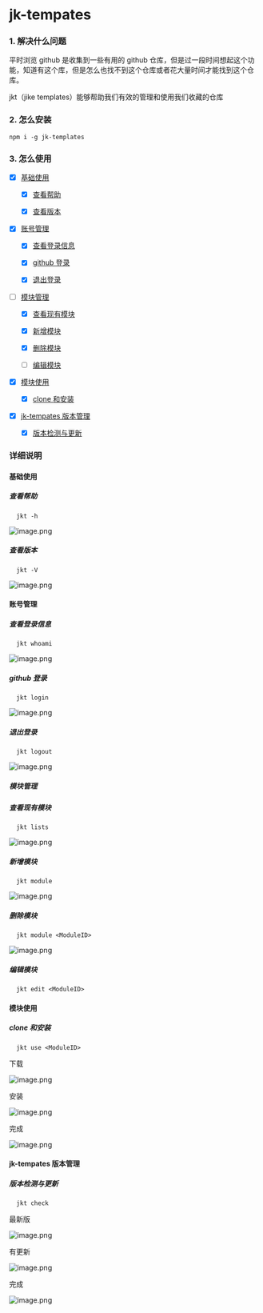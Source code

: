 # jk-tempates

### 1. 解决什么问题

平时浏览 github 是收集到一些有用的 github 仓库，但是过一段时间想起这个功能，知道有这个库，但是怎么也找不到这个仓库或者花大量时间才能找到这个仓库。

jkt（jike templates）能够帮助我们有效的管理和使用我们收藏的仓库

### 2. 怎么安装

```
npm i -g jk-templates
```

### 3. 怎么使用

- [x] [基础使用](#基础使用)

  - [x] [查看帮助](#查看帮助)

  - [x] [查看版本](#查看版本)

- [x] [账号管理](#账号管理)

  - [x] [查看登录信息](#查看登录信息)

  - [x] [github 登录](#github登录)

  - [x] [退出登录](#退出登录)

- [ ] [模块管理](#模块管理)

  - [x] [查看现有模块](#查看现有模块)

  - [x] [新增模块](#新增模块)

  - [x] [删除模块](#删除模块)

  - [ ] [编辑模块](#编辑模块)

- [x] [模块使用](#模块使用)

  - [x] [clone 和安装](#clone和安装)

- [x] [jk-tempates 版本管理](#jk-tempates版本管理)

  - [x] [版本检测与更新](#版本检测与更新)

### 详细说明

#### 基础使用

##### 查看帮助

```
  jkt -h
```

![image.png](https://p3-juejin.byteimg.com/tos-cn-i-k3u1fbpfcp/72a89a8f55ec4907915afe62c1c105e5~tplv-k3u1fbpfcp-watermark.image)

##### 查看版本

```
  jkt -V
```

![image.png](https://p6-juejin.byteimg.com/tos-cn-i-k3u1fbpfcp/2b2c60e29b344bfe821b68cf382136f7~tplv-k3u1fbpfcp-watermark.image)

#### 账号管理

##### 查看登录信息

```
  jkt whoami
```

![image.png](https://p9-juejin.byteimg.com/tos-cn-i-k3u1fbpfcp/cb3a475e9bff4f16b734994bb38c3bfe~tplv-k3u1fbpfcp-watermark.image)

##### github 登录

```
  jkt login
```

![image.png](https://p9-juejin.byteimg.com/tos-cn-i-k3u1fbpfcp/b3d1718c2a9e4232baa6a41be87bb229~tplv-k3u1fbpfcp-watermark.image)

##### 退出登录

```
  jkt logout
```

![image.png](https://p3-juejin.byteimg.com/tos-cn-i-k3u1fbpfcp/34aeec63b61e4c5588d330d6a14aa590~tplv-k3u1fbpfcp-watermark.image)

##### 模块管理

##### 查看现有模块

```
  jkt lists
```

![image.png](https://p1-juejin.byteimg.com/tos-cn-i-k3u1fbpfcp/8471428ec08b4c949944788d7a14b629~tplv-k3u1fbpfcp-watermark.image)

##### 新增模块

```
  jkt module
```

![image.png](https://p6-juejin.byteimg.com/tos-cn-i-k3u1fbpfcp/0b3891db5af14f4896aaaa630f723033~tplv-k3u1fbpfcp-watermark.image)

##### 删除模块

```
  jkt module <ModuleID>
```

![image.png](https://p3-juejin.byteimg.com/tos-cn-i-k3u1fbpfcp/82892bcb82224a718177c7d2b2d780b7~tplv-k3u1fbpfcp-watermark.image)

##### 编辑模块

```
  jkt edit <ModuleID>
```

#### 模块使用

##### clone 和安装

```
  jkt use <ModuleID>
```

下载

![image.png](https://p9-juejin.byteimg.com/tos-cn-i-k3u1fbpfcp/4b2d6098e9634cacae62e2361d0a47c4~tplv-k3u1fbpfcp-watermark.image)

安装

![image.png](https://p9-juejin.byteimg.com/tos-cn-i-k3u1fbpfcp/bc1dca73f75042be94478f922ea8d1dd~tplv-k3u1fbpfcp-watermark.image)

完成

![image.png](https://p1-juejin.byteimg.com/tos-cn-i-k3u1fbpfcp/eb1d3f3106fc479f9f947f322b4d706d~tplv-k3u1fbpfcp-watermark.image)

#### jk-tempates 版本管理

##### 版本检测与更新

```
  jkt check
```

最新版

![image.png](https://p6-juejin.byteimg.com/tos-cn-i-k3u1fbpfcp/1ba3b33794ea4e55b4d8c71e42279ee8~tplv-k3u1fbpfcp-watermark.image)

有更新

![image.png](https://p9-juejin.byteimg.com/tos-cn-i-k3u1fbpfcp/8cd1ca784e204c10b8fc23488dada563~tplv-k3u1fbpfcp-watermark.image)

完成

![image.png](https://p3-juejin.byteimg.com/tos-cn-i-k3u1fbpfcp/524fd8b085de4ae2bd11b8ae62cba4c1~tplv-k3u1fbpfcp-watermark.image)

